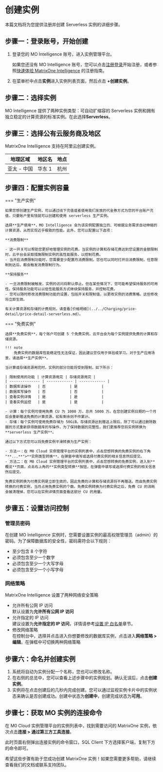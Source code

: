 # 创建实例

本篇文档将为您提供注册并创建 Serverless 实例的详细步骤。

## 步骤一：登录账号，开始创建

1. 登录您的 MO Intelligence 账号，进入实例管理平台。

    如果您还没有 MO Intelligence 账号，您可以点击[注册登录](https://www.matrixorigin.cn/moc-trial)开始注册，或者参照[快速体验 MatrixOne Intelligence](../../Get-Started/quickstart.md) 的注册指南。

2. 在菜单栏中点击**实例**进入实例列表页面，然后点击 **+创建实例**。

## 步骤二：选择实例

MO Intelligence 提供了两种实例类型：可自动扩缩容的 Serverless 实例和拥有独立稳定的计算资源的标准实例。在此选择**Serverless**。

## 步骤三：选择公有云服务商及地区

MatrixOne Intelligence 支持在阿里云创建实例。

| 地理区域    | 地区名 | 地点 |
| ----------- | ------ | ---- |
| 亚太 - 中国 | 华东 1 | 杭州 |

## 步骤四：配置实例容量

=== "生产实例"

    如果您想创建生产实例，可以通过线下充值或者使用我们发放的代金券方式为您的平台账户充值，只要账户里有钱就可以创建和使用 serverless 生产实例。  

    选择**生产使用**，MO Intelligence 会为该实例配置独立的、可根据业务需求自动伸缩的计算资源，从而实现近乎极致的性能。此外，您可以配置以下选项：

    **消费限制**

    - 这一开关可以帮助您更好地管理实例的花费。当实例的计算和存储花费达到您设置的金额限制时，云平台会采取措施限制实例的高性能服务，以控制花费。
    - 当开启消费限制功能时，您需要至少配置月消费限制，您也可以同时打开日消费限制，任意限制到达后，都会触发消费限制行为。

    **保持服务**

    - 一旦消费限制被触发，实例的访问将默认停止。但在某些情况下，您可能希望保持服务的可用性。保持服务功能可以以低性能服务方式继续保持服务，并控制花费。
    - 您可以随时修改消费限制功能的设置，包括开关和限制值，以更改实例的消费策略。这些修改将立即生效。

    有关计算资源和存储的计费规则，请查看[价格明细](../../Charging/price-detail/price-detail-serverless.md)。

=== "免费实例"

    选择**免费实例**，每个账户可创建 5 个免费实例，云平台会为每个实例提供免费的计算和存储资源。

    !!! note
        免费实例的数据库性能稳定性无法保证，因此建议您仅用于体验或学习。对于生产应用场景，请选择**生产实例**。

    当计算或存储资源用完时，实例的部分功能将受到限制，如下所示：

    | 限制使用的功能 | 计算资源用完 | 存储资源用完 |
    | -------------- | ------------ | ------------ |
    | 数据库读操作   | 否           | 是           |
    | 数据库写操作   | 否           | 否           |
    | 查看实例详情   | 是           | 是           |
    | 查看实例监控   | 是           | 是           |

    - 计算：每个实例可使用免费 CU 为 1000 万，总共 5000 万。在您创建实例日期的一个月后会重新赠送免费的计算资源，如有剩余则不作累计。
    - 存储：每个实例可使用免费存储为 50GiB。存储资源达到赠送上限后，除了可以通过删除数据的方式重新获得数据库的写操作，为了保持数据的完整性，我们更推荐您将实例转换为**serverless 生产实例**。

    通过以下方式您可以将免费实例平滑转换为生产实例：

    - 方法一：在 M0 Cloud 实例管理平台的实例列表中，点击您想转换的免费实例的右下角 "**...**">**实例类型转换**，在弹窗中填写或选择付费实例的相关信息然后提交。  
    - 方法二：在 M0 Cloud 实例管理平台的实例列表中，点击您想转换的免费实例，进入到**概览**页面，点击右上角的**实例类型转换**按钮，在弹窗中填写或选择付费实例的相关信息然后提交。

    免费实例转换为付费实例是立即生效的，因此免费的计算和存储资源将不再赠送。而由免费实例转换的付费实例，当月占用免费实例的个数。免费实例转换为付费实例之后，免费 CU 的消耗会被清理掉，您可以在实例详情页面查看这部分 CU 的用量。

## 步骤五：设置访问控制

### 管理员密码

在创建 MO Intelligence 实例时，您需要设置实例的最高权限管理员（admin）的密码。为了保障数据库的安全性，密码需符合以下规则：

- 至少包含 8 个字符
- 必须包含至少一个数字
- 必须包含至少一个大写字母
- 必须包含至少一个小写字母

### 网络策略

MatrixOne Intelligence 设置了两种网络安全策略

- 允许所有公网 IP 访问  
默认设置为**允许所有公网 IP 访问**
- 允许指定的 IP 访问  
建议设置为**允许指定的 IP 访问**，详情请参考[设置 IP 白名单](../../Security/IP-Access.md)章节。  
- 修改网络策略  
在控制台中，选择并点击进入你想要修改的数据库实例，点击进入**网络策略 > 编辑**，在弹框中可切换两种网络策略

## 步骤六：命名并创建实例

1. 系统将自动为实例分配一个名称，您也可以修改名称。
2. 在右侧的总览中，您可以查看上述步骤中的实例规划。确认无误后，点击**创建实例**。
3. 实例将在点击创建后的几秒内完成创建。您可以通过监视实例卡片中的实例状态来确认是否创建成功。创建中状态为**创建中**，创建完成状态为**可用**。

## 步骤七：获取 MO 实例的连接命令

在 M0 Cloud 实例管理平台的实例列表中，找到需要访问的 MatrixOne 实例，依次点击**连接 > 通过第三方工具连接**。

此时页面右侧弹出连接实例的命令窗口，SQL Client 下方选择客户端，复制下方的命令即可。

希望这些步骤有助于您成功创建 MatrixOne 实例！如果您需要更多帮助，请继续查看我们的文档或联系支持团队。
